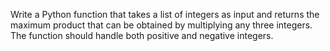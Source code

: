Write a Python function that takes a list of integers as input and returns the maximum product that can be obtained by multiplying any three integers. The function should handle both positive and negative integers.

